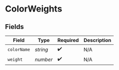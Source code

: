 # ColorWeights


## Fields

| Field              | Type               | Required           | Description        |
| ------------------ | ------------------ | ------------------ | ------------------ |
| `colorName`        | *string*           | :heavy_check_mark: | N/A                |
| `weight`           | *number*           | :heavy_check_mark: | N/A                |